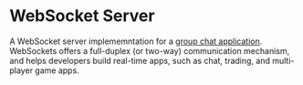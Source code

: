 # WebSocket Server

A WebSocket server implememntation for a <a href="#" target="_blank">group chat application</a>. WebSockets offers a full-duplex (or two-way) communication mechanism, and helps developers build real-time apps, such as chat, trading, and multi-player game apps.
